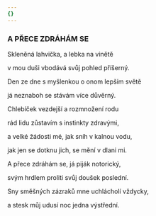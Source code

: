 ```yaml
---
{}
---
```


### A PŘECE ZDRÁHÁM SE

Skleněná lahvička, a lebka na vinětě 

v mou duši vbodává svůj pohled příšerný. 

Den ze dne s myšlenkou o onom lepším světě 

já neznaboh se stávám více důvěrný.

Chlebíček vezdejší a rozmnožení rodu 

rád lidu zůstavím s instinkty zdravými, 

a velké žádosti mé, jak sníh v kalnou vodu, 

jak jen se dotknu jich, se mění v dlani mi.

A přece zdráhám se, já piják notorický, 

svým hrdlem proliti svůj doušek poslední. 

Sny směšných zázraků mne uchlácholí vždycky, 

a stesk můj udusí noc jedna výstřední.
